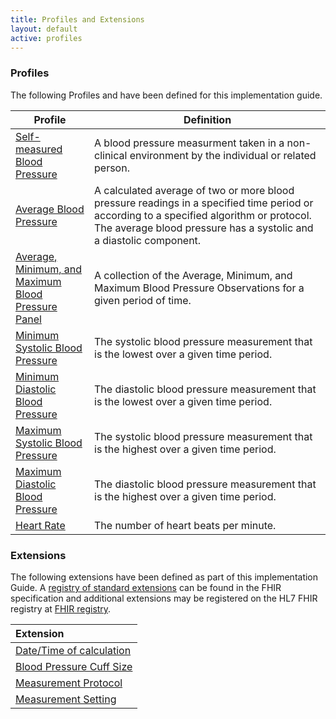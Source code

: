 ```yaml
---
title: Profiles and Extensions
layout: default
active: profiles
---
```

### Profiles

The following Profiles and have been defined for this implementation guide.

<div>
	<table class="grid">
		<thead>
			<tr>
			  <th width="25%">Profile</th>
			  <th width="75%">Definition</th>
			</tr>
		</thead>
		<tbody>
          <tr>
            <td><a href="StructureDefinition-self-measured-bp.html">Self-measured Blood Pressure</a></td>
            <td>A blood pressure measurment taken in a non-clinical environment by the individual or related person.</td>
          </tr>
          <tr>
            <td><a href="StructureDefinition-average-blood-pressure.html">Average Blood Pressure</a></td>
            <td>A calculated average of two or more blood pressure readings in a specified time period or according to a specified algorithm or protocol.  The average blood pressure has a systolic and a diastolic component.</td>
          </tr>
          <tr>
            <td><a href="StructureDefinition-avg-minmax-bp-panel.html">Average, Minimum, and Maximum Blood Pressure Panel</a></td>
            <td>A collection of the Average, Minimum, and Maximum Blood Pressure Observations for a given period of time.</td>
          </tr>
          <tr>
            <td><a href="StructureDefinition-min-sys-bp.html">Minimum Systolic Blood Pressure</a></td>
            <td>The systolic blood pressure measurement that is the lowest over a given time period.</td>
          </tr>
          <tr>
            <td><a href="StructureDefinition-min-diast-bp.html">Minimum Diastolic Blood Pressure</a></td>
            <td>The diastolic blood pressure measurement that is the lowest over a given time period.</td>
          </tr>
          <tr>
            <td><a href="StructureDefinition-max-sys-bp.html">Maximum Systolic Blood Pressure</a></td>
            <td>The systolic blood pressure measurement that is the highest over a given time period.</td>
          </tr>
          <tr>
            <td><a href="StructureDefinition-max-diast-bp.html">Maximum Diastolic Blood Pressure</a></td>
            <td>The diastolic blood pressure measurement that is the highest over a given time period.</td>
          </tr>
          <tr>
            <td><a href="StructureDefinition-heart-rate.html">Heart Rate</a></td>
            <td>The number of heart beats per minute.</td>
          </tr>
        </tbody>
    </table>
</div>

### Extensions

The following extensions have been defined as part of this implementation Guide. A [registry of standard extensions]({{site.data.fhir.path}}extensibility-registry.html) can be found in the FHIR specification and additional extensions may be registered on the HL7 FHIR registry at [FHIR registry](http://hl7.org/fhir/registry).

|Extension|
|:----|
|[Date/Time of calculation](StructureDefinition-datetim-of-calculation.html)|
|[Blood Pressure Cuff Size](StructureDefinition-bp-cuff-size-ext.html)|
|[Measurement Protocol](StructureDefinition-MeasurementProtocolExt.html)|
|[Measurement Setting](StructureDefinition-MeasurementSettingExt.html)|
